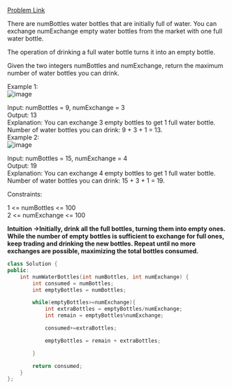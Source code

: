 [Problem Link](https://leetcode.com/problems/water-bottles/description/?envType=daily-question&envId=2024-07-07)<br>

There are numBottles water bottles that are initially full of water. You can exchange numExchange empty water bottles from the market with one full water bottle.<br>

The operation of drinking a full water bottle turns it into an empty bottle.<br>

Given the two integers numBottles and numExchange, return the maximum number of water bottles you can drink.<br>

Example 1:<br>
![image](https://github.com/akscpp/Leetcode-POTD/assets/129672950/c0a5a48d-3ade-4ff2-b7ff-3d5c1011601f)<br>


Input: numBottles = 9, numExchange = 3<br>
Output: 13<br>
Explanation: You can exchange 3 empty bottles to get 1 full water bottle.<br>
Number of water bottles you can drink: 9 + 3 + 1 = 13.<br>
Example 2:<br>
![image](https://github.com/akscpp/Leetcode-POTD/assets/129672950/b5ea4a5e-d47d-4b75-8b81-22ba5b4fc625)<br>


Input: numBottles = 15, numExchange = 4<br>
Output: 19<br>
Explanation: You can exchange 4 empty bottles to get 1 full water bottle. <br>
Number of water bottles you can drink: 15 + 3 + 1 = 19.<br>
 

Constraints:<br>

1 <= numBottles <= 100<br>
2 <= numExchange <= 100<br>

__Intuition ->Initially, drink all the full bottles, turning them into empty ones. While the number of empty bottles is sufficient to exchange for full ones, keep trading and drinking the new bottles. Repeat until no more exchanges are possible, maximizing the total bottles consumed.__

```C++
class Solution {
public:
    int numWaterBottles(int numBottles, int numExchange) {
        int consumed = numBottles;
        int emptyBottles = numBottles;

        while(emptyBottles>=numExchange){
            int extraBottles = emptyBottles/numExchange;
            int remain = emptyBottles%numExchange;

            consumed+=extraBottles;

            emptyBottles = remain + extraBottles;

        }

        return consumed;
    }
};
```
